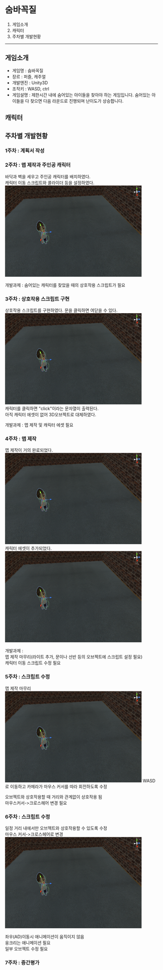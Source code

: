 # 숨바꼭질

1. 게임소개
2. 캐릭터
3. 주차별 개발현황

---

## 게임소개

 - 게임명 : 숨바꼭질
 - 장르 : 퍼즐, 캐주얼
 - 개발엔진 : Unity3D
 - 조작키 : WASD, ctrl
 - 게임설명 : 제한시간 내에 숨어있는 아이들을 찾아야 하는 게임입니다. 숨어있는 아이들을 다 찾으면 다음 라운드로 진행되며 난이도가 상승합니다.

## 캐릭터

## 주차별 개발현황   

### 1주차 : 계획서 작성   

### 2주차 : 맵 제작과 주인공 캐릭터   
바닥과 벽을 세우고 주인공 캐릭터를 배치하였다.   
캐릭터 이동 스크립트와 콜라이더 등을 설정하였다.   
<img src="./imgs/qur.png" width="450px" height="300px"></img>
   
개발과제 : 숨어있는 캐릭터를 찾았을 때의 상호작용 스크립트가 필요  

### 3주차 : 상호작용 스크립트 구현  
상호작용 스크립트를 구현하였다. 문을 클릭하면 여닫을 수 있다.   
<img src="./imgs/qur.png" width="450px" height="300px"></img>   
캐릭터를 클릭하면 "click"이라는 문자열이 출력된다.   
아직 캐릭터 에셋이 없어 3D오브젝트로 대체하였다.   
   
개발과제 : 맵 제작 및 캐릭터 에셋 필요     

### 4주차 : 맵 제작   
맵 제작이 거의 완료되었다.   
<img src="./imgs/qur.png" width="450px" height="300px"></img>   
캐릭터 에셋이 추가되었다.   
<img src="./imgs/qur.png" width="450px" height="300px"></img>   

개발과제 :    
맵 제작 마무리(라이트 추가, 문이나 선반 등의 오브젝트에 스크립트 설정 필요)   
캐릭터 이동 스크립트 수정 필요   

### 5주차 : 스크립트 수정   
맵 제작 마무리
<img src="./imgs/qur.png" width="450px" height="300px"></img>
WASD로 이동하고 카메라가 마우스 커서를 따라 회전하도록 수정   

오브젝트와 상호작용할 때 거리와 관계없이 상호작용 됨   
마우스커서->크로스헤어 변경 필요   

### 6주차 : 스크립트 수정   
일정 거리 내에서만 오브젝트와 상호작용할 수 있도록 수정   
마우스 커서->크로스헤어로 변경
<img src="./imgs/qur.png" width="450px" height="300px"></img>
   
좌우(AD)이동시 애니메이션이 움직이지 않음   
웅크리는 애니메이션 필요   
일부 오브젝트 수정 필요   

### 7주차 : 중간평가

